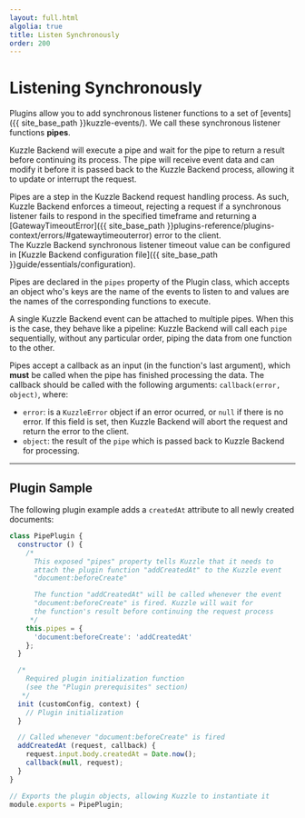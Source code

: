 ```yaml
---
layout: full.html
algolia: true
title: Listen Synchronously
order: 200
---
```


# Listening Synchronously

Plugins allow you to add synchronous listener functions to a set of [events]({{ site_base_path }}kuzzle-events/). We call these synchronous listener functions **pipes**.

Kuzzle Backend will execute a pipe and wait for the pipe to return a result before continuing its process. The pipe will receive event data and can modify it before it is passed back to the Kuzzle Backend process, allowing it to update or interrupt the request.

Pipes are a step in the Kuzzle Backend request handling process. As such, Kuzzle Backend enforces a timeout, rejecting a request if a synchronous listener fails to respond in the specified timeframe and returning a [GatewayTimeoutError]({{ site_base_path }}plugins-reference/plugins-context/errors/#gatewaytimeouterror) error to the client.  
The Kuzzle Backend synchronous listener timeout value can be configured in [Kuzzle Backend configuration file]({{ site_base_path }}guide/essentials/configuration).

Pipes are declared in the `pipes` property of the Plugin class, which accepts an object who's keys are the name of the events to listen to and values are the names of the corresponding functions to execute.

A single Kuzzle Backend event can be attached to multiple pipes. When this is the case, they behave like a pipeline: Kuzzle Backend will call each `pipe` sequentially, without any particular order, piping the data from one function to the other.

Pipes accept a callback as an input (in the function's last argument), which **must** be called when the pipe has finished processing the data. The callback should be called with the following arguments: `callback(error, object)`, where:

* `error`: is a `KuzzleError` object if an error ocurred, or `null` if there is no error. If this field is set, then Kuzzle Backend will abort the request and return the error to the client.
* `object`: the result of the `pipe` which is passed back to Kuzzle Backend for processing.

---

## Plugin Sample

The following plugin example adds a `createdAt` attribute to all newly created documents:

```javascript
class PipePlugin {
  constructor () {
    /*
      This exposed "pipes" property tells Kuzzle that it needs to
      attach the plugin function "addCreatedAt" to the Kuzzle event
      "document:beforeCreate"

      The function "addCreatedAt" will be called whenever the event
      "document:beforeCreate" is fired. Kuzzle will wait for
      the function's result before continuing the request process
     */
    this.pipes = {
      'document:beforeCreate': 'addCreatedAt'
    };
  }

  /*
    Required plugin initialization function
    (see the "Plugin prerequisites" section)
   */
  init (customConfig, context) {
    // Plugin initialization
  }

  // Called whenever "document:beforeCreate" is fired
  addCreatedAt (request, callback) {
    request.input.body.createdAt = Date.now();
    callback(null, request);
  }
}

// Exports the plugin objects, allowing Kuzzle to instantiate it
module.exports = PipePlugin;
```
